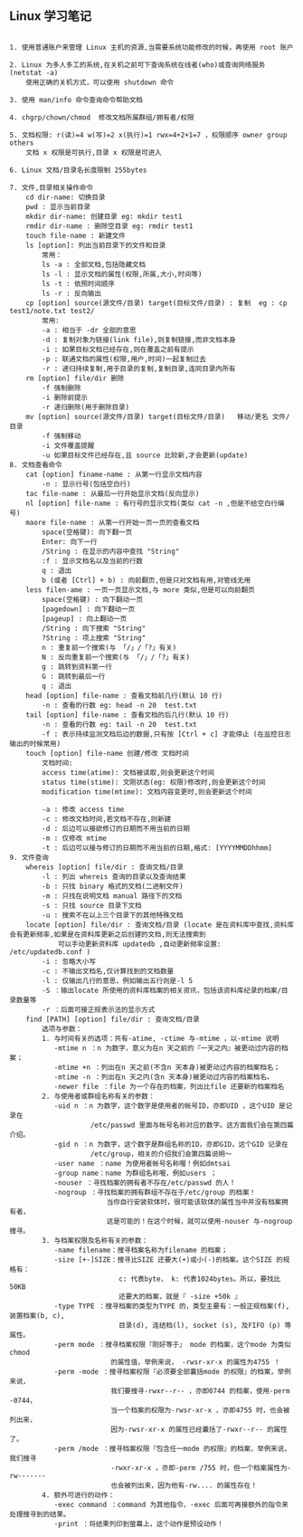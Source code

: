 ## Linux 学习笔记  

<pre><code>
1. 使用普通账户来管理 Linux 主机的资源,当需要系统功能修改的时候，再使用 root 账户  

2. Linux 为多人多工的系统,在关机之前可下查询系统在线者(who)或查询网络服务(netstat -a)
    使用正确的关机方式，可以使用 shutdown 命令

3. 使用 man/info 命令查询命令帮助文档

4. chgrp/chown/chmod  修改文档所属群组/拥有者/权限

5. 文档权限: r(读)=4 w(写)=2 x(执行)=1 rwx=4+2+1=7 ，权限顺序 owner group others
    文档 x 权限是可执行,目录 x 权限是可进入

6. Linux 文档/目录名长度限制 255bytes

7. 文件,目录相关操作命令
    cd dir-name: 切换目录
    pwd : 显示当前目录
    mkdir dir-name: 创建目录 eg: mkdir test1
    rmdir dir-name : 删除空目录 eg: rmdir test1
    touch file-name : 新建文件
    ls [option]: 列出当前目录下的文件和目录
        常用：
        ls -a : 全部文档,包括隐藏文档 
        ls -l : 显示文档的属性(权限,所属,大小,时间等)
        ls -t : 依照时间顺序
        ls -r : 反向输出
    cp [option] source(源文件/目录) target(目标文件/目录) : 复制  eg : cp test1/note.txt test2/
        常用:
        -a : 相当于 -dr 全部的意思
        -d : 复制对象为链接(link file),则复制链接,而非文档本身
        -i : 如果目标文档已经存在,则在覆盖之前有提示
        -p : 联通文档的属性(权限,用户,时间)一起复制过去
        -r : 递归持续复制,用于目录的复制,复制目录,连同目录内所有
    rm [option] file/dir 删除
        -f 强制删除
        -i 删除前提示
        -r 递归删除(用于删除目录)
    mv [option] source(源文件/目录) target(目标文件/目录)   移动/更名 文件/目录
        -f 强制移动 
        -i 文件覆盖提醒
        -u 如果目标文件已经存在,且 source 比较新,才会更新(update)
8. 文档查看命令
    cat [option] finame-name : 从第一行显示文档内容
        -n : 显示行号(包括空白行)
    tac file-name : 从最后一行开始显示文档(反向显示)
    nl [option] file-name : 有行号的显示文档(类似 cat -n ,但是不给空白行编号)
    maore file-name : 从第一行开始一页一页的查看文档
        space(空格键): 向下翻一页
        Enter: 向下一行
        /String : 在显示的内容中查找 "String"
        :f : 显示文档名以及当前的行数
        q : 退出
        b (或者 [Ctrl] + b) : 向前翻页,但是只对文档有用,对管线无用
    less filen-ame : 一页一页显示文档,与 more 类似,但是可以向前翻页
        space(空格键) : 向下翻动一页
        [pagedown] : 向下翻动一页
        [pageup] : 向上翻动一页
        /String : 向下搜索 "String"
        ?String : 项上搜索 "String"
        n : 重复前一个搜索(与 「/」/「?」有关)
        N : 反向重复前一个搜索(与 「/」/「?」有关)
        g : 跳转到资料第一行
        G : 跳转到最后一行
        q : 退出
    head [option] file-name : 查看文档前几行(默认 10 行)
        -n : 查看的行数 eg: head -n 20  test.txt 
    tail [option] file-name : 查看文档的后几行(默认 10 行)
        -n : 查看的行数 eg: tail -n 20  test.txt
        -f : 表示持续监测文档后边的数据,只有按 [Ctrl + c] 才能停止 (在监控日志输出的时候常用)
    touch [option] file-name 创建/修改 文档时间
        文档时间: 
        access time(atime): 文档被读取,则会更新这个时间
        status time(stime): 文刚状态(eg: 权限)修改时,则会更新这个时间
        modification time(mtime): 文档内容变更时,则会更新这个时间 
        
        -a : 修改 access time 
        -c : 修改文档时间,若文档不存在,则新建
        -d : 后边可以接欲修订的日期而不用当前的日期
        -m : 仅修改 mtime
        -t : 后边可以接与修订的日期而不用当前的日期,格式: [YYYYMMDDhhmm]
9. 文件查询
    whereis [option] file/dir : 查询文档/目录
        -l : 列出 whereis 查询的目录以及查询结果
        -b : 只找 binary 格式的文档(二进制文件)
        -m : 只找在说明文档 manual 路径下的文档
        -s : 只找 source 目录下文档
        -u : 搜索不在以上三个目录下的其他特殊文档
    locate [option] file/dir : 查询文档/目录 (locate 是在资料库中查找,资料库会有更新频率,如果是在资料库更新之后创建的文档,则无法搜索到
            可以手动更新资料库 updatedb ,自动更新频率设置: /etc/updatedb.conf )
        -i : 忽略大小写
        -c : 不输出文档名,仅计算找到的文档数量
        -l : 仅输出几行的意思，例如输出五行则是-l 5
        -S ：输出locate 所使用的资料库档案的相关资讯，包括该资料库纪录的档案/目录数量等
        -r ：后面可接正规表示法的显示方式
    find [PATH] [option] file/dir : 查询文档/目录
        选项与参数：
		1. 与时间有关的选项：共有-atime, -ctime 与-mtime ，以-mtime 说明
		   -mtime n ：n 为数字，意义为在n 天之前的『一天之内』被更动过内容的档案；
		   -mtime +n ：列出在n 天之前(不含n 天本身)被更动过内容的档案档名；
		   -mtime -n ：列出在n 天之内(含n 天本身)被更动过内容的档案档名。
		   -newer file ：file 为一个存在的档案，列出比file 还要新的档案档名
		2. 与使用者或群组名称有关的参数：
		   -uid n ：n 为数字，这个数字是使用者的帐号ID，亦即UID ，这个UID 是记录在
		            /etc/passwd 里面与帐号名称对应的数字。这方面我们会在第四篇介绍。
		   -gid n ：n 为数字，这个数字是群组名称的ID，亦即GID，这个GID 记录在
		            /etc/group，相关的介绍我们会第四篇说明～
		   -user name ：name 为使用者帐号名称喔！例如dmtsai
		   -group name：name 为群组名称喔，例如users ；
		   -nouser ：寻找档案的拥有者不存在/etc/passwd 的人！
		   -nogroup ：寻找档案的拥有群组不存在于/etc/group 的档案！
		                当你自行安装软体时，很可能该软体的属性当中并没有档案拥有者，
		                这是可能的！在这个时候，就可以使用-nouser 与-nogroup 搜寻。       
		3. 与档案权限及名称有关的参数：
		   -name filename：搜寻档案名称为filename 的档案；
		   -size [+-]SIZE：搜寻比SIZE 还要大(+)或小(-)的档案。这个SIZE 的规格有：
		                   c: 代表byte， k: 代表1024bytes。所以，要找比50KB
		                   还要大的档案，就是『 -size +50k 』
		   -type TYPE ：搜寻档案的类型为TYPE 的，类型主要有：一般正规档案(f), 装置档案(b, c),
		                   目录(d), 连结档(l), socket (s), 及FIFO (p) 等属性。
		   -perm mode ：搜寻档案权限『刚好等于』 mode 的档案，这个mode 为类似chmod
		                 的属性值，举例来说， -rwsr-xr-x 的属性为4755 ！
		   -perm -mode ：搜寻档案权限『必须要全部囊括mode 的权限』的档案，举例来说，
		                 我们要搜寻-rwxr--r-- ，亦即0744 的档案，使用-perm -0744，
		                 当一个档案的权限为-rwsr-xr-x ，亦即4755 时，也会被列出来，
		                 因为-rwsr-xr-x 的属性已经囊括了-rwxr--r-- 的属性了。
		   -perm /mode ：搜寻档案权限『包含任一mode 的权限』的档案，举例来说，我们搜寻
		                 -rwxr-xr-x ，亦即-perm /755 时，但一个档案属性为-rw-------
		                 也会被列出来，因为他有-rw.... 的属性存在！
		4. 额外可进行的动作：
		   -exec command ：command 为其他指令，-exec 后面可再接额外的指令来处理搜寻到的结果。
		   -print ：将结果列印到萤幕上，这个动作是预设动作！















</code></pre>

